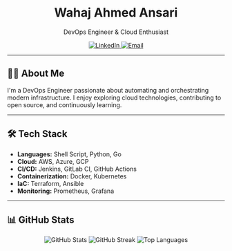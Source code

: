 <div align="center">
  <h1>Wahaj Ahmed Ansari</h1>
  <p>DevOps Engineer & Cloud Enthusiast</p>
</div>

<div align="center">
  <a href="https://www.linkedin.com/in/wahaj-ahmed-ansari-00b5752b9" target="_blank">
    <img src="https://img.shields.io/badge/LinkedIn-%230077B5.svg?style=for-the-badge&logo=linkedin&logoColor=white" alt="LinkedIn"/>
  </a>
  <a href="mailto:wahajahmad.alnafi@gmail.com">
    <img src="https://img.shields.io/badge/Email-D14836?style=for-the-badge&logo=gmail&logoColor=white" alt="Email"/>
  </a>
</div>

---

## 👨‍💻 About Me

I'm a DevOps Engineer passionate about automating and orchestrating modern infrastructure. I enjoy exploring cloud technologies, contributing to open source, and continuously learning.

---

## 🛠️ Tech Stack

- **Languages:** Shell Script, Python, Go
- **Cloud:** AWS, Azure, GCP
- **CI/CD:** Jenkins, GitLab CI, GitHub Actions
- **Containerization:** Docker, Kubernetes
- **IaC:** Terraform, Ansible
- **Monitoring:** Prometheus, Grafana

---

## 📊 GitHub Stats

<div align="center">
  <img src="https://github-readme-stats.vercel.app/api?username=wahajahmad-cyber&theme=dark&hide_border=false&include_all_commits=true&count_private=true" alt="GitHub Stats" />
  <img src="https://github-readme-streak-stats.herokuapp.com/?user=wahajahmad-cyber&theme=dark&hide_border=false" alt="GitHub Streak" />
  <img src="https://github-readme-stats.vercel.app/api/top-langs/?username=wahajahmad-cyber&theme=dark&hide_border=false&include_all_commits=true&count_private=true&layout=compact" alt="Top Languages" />
</div>
